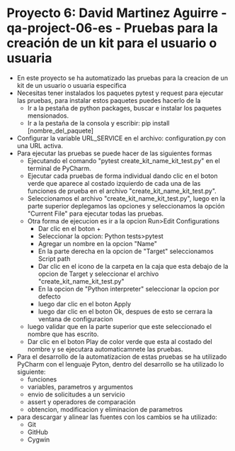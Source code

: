 # Proyecto 6: David Martinez Aguirre - qa-project-06-es - Pruebas para la creación de un kit para el usuario o usuaria
- En este proyecto se ha automatizado las pruebas para la creacion de un kit de un usuario o usuaria especifica
- Necesitas tener instalados los paquetes pytest y request para ejecutar las pruebas, para instalar estos paquetes puedes hacerlo de la
  - Ir a la pestaña de python packages, buscar e instalar los paquetes mensionados. 
  - Ir a la pestaña de la consola y escribir: pip install [nombre_del_paquete]
- Configurar la variable URL_SERVICE en el archivo: configuration.py con una URL activa.
- Para ejecutar las pruebas se puede hacer de las siguientes formas
  - Ejecutando el comando "pytest create_kit_name_kit_test.py" en el terminal de PyCharm.
  - Ejecutar cada pruebas de forma individual dando clic en el
    boton verde que aparece al costado izquierdo de cada una de las funciones de prueba en el archivo "create_kit_name_kit_test.py".
  - Seleccionamos el archivo "create_kit_name_kit_test.py", luego en la parte superior deplegamos las opciones y seleccionamos la opción "Current File" para ejecutar todas las pruebas.
  - Otra forma de ejecucion es ir a la opcion Run>Edit Configurations
    - Dar clic en el boton + 
    - Seleccionar la opcion: Python tests>pytest
    - Agregar un nombre en la opcion "Name"
    - En la parte derecha en la opcion de "Target" seleccionamos Script path
    - Dar clic en el icono de la carpeta en la caja que esta debajo de la opcion de Target y seleccionar el archivo "create_kit_name_kit_test.py"
    - En la opcion de "Python interpreter" seleccionar la opcion por defecto
    - luego dar clic en el boton Apply
    - luego dar clic en el boton Ok, despues de esto se cerrara la ventana de configuracion
  - luego validar que en la parte superior que este seleccionado el nombre que has escrito.
  - Dar clic en el boton Play de color verde que esta al costado del nombre y se ejecutara automaticamnete las pruebas.
- Para el desarrollo de la automatizacion de estas pruebas se ha utilizado PyCharm con el lenguaje Pyton,
  dentro del desarrollo se ha utilizado lo siguiente:
  - funciones
  - variables, parametros y argumentos
  - envio de solicitudes a un servicio
  - assert y operadores de comparación
  - obtencion, modificacion y eliminacion de parametros
- para descargar y alinear las fuentes con los cambios se ha utilizado:
  - Git
  - GitHub
  - Cygwin
